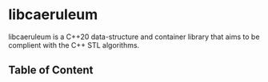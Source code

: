 # libcaeruleum

libcaeruleum is a C++20 data-structure and container library that aims to be complient with the C++ STL algorithms.

## Table of Content
